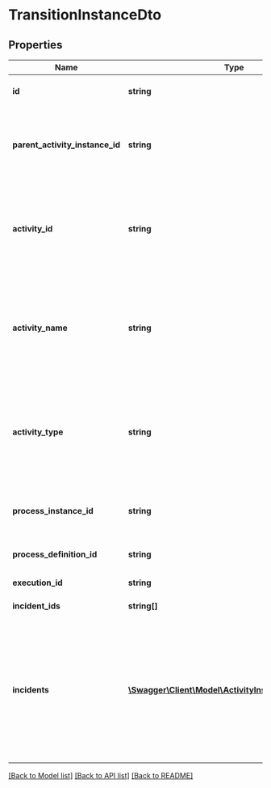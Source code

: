 # TransitionInstanceDto

## Properties
Name | Type | Description | Notes
------------ | ------------- | ------------- | -------------
**id** | **string** | The id of the transition instance. | [optional] 
**parent_activity_instance_id** | **string** | The id of the parent activity instance, for example a sub process instance. | [optional] 
**activity_id** | **string** | The id of the activity that this instance enters (asyncBefore job) or leaves (asyncAfter job) | [optional] 
**activity_name** | **string** | The name of the activity that this instance enters (asyncBefore job) or leaves (asyncAfter job) | [optional] 
**activity_type** | **string** | The type of the activity that this instance enters (asyncBefore job) or leaves (asyncAfter job) | [optional] 
**process_instance_id** | **string** | The id of the process instance this instance is part of. | [optional] 
**process_definition_id** | **string** | The id of the process definition. | [optional] 
**execution_id** | **string** | The execution id. | [optional] 
**incident_ids** | **string[]** | A list of incident ids. | [optional] 
**incidents** | [**\Swagger\Client\Model\ActivityInstanceIncidentDto[]**](ActivityInstanceIncidentDto.md) | A list of JSON objects containing incident specific properties: * &#x60;id&#x60;: the id of the incident * &#x60;activityId&#x60;: the activity id in which the incident occurred | [optional] 

[[Back to Model list]](../../README.md#documentation-for-models) [[Back to API list]](../../README.md#documentation-for-api-endpoints) [[Back to README]](../../README.md)

